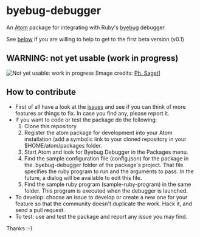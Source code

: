 # byebug-debugger

An [Atom](https://atom.io/) package for integrating with Ruby's [byebug](https://github.com/deivid-rodriguez/byebug) debugger. 

See [below](#how-to-contribute) if you are willing to help to get to the first beta version (v0.1)

## WARNING: not yet usable (work in progress)

![Not yet usable: work in progress](https://upload.wikimedia.org/wikipedia/commons/2/28/Fresque-251-rue-jean-jaures3.jpg)
[Image credits: [Ph. Saget](https://commons.wikimedia.org/wiki/File%3AFresque-251-rue-jean-jaures3.jpg)]


## How to contribute

* First of all have a look at the [issues](https://github.com/izaera/atom-byebug/issues) and see if you can think of more features or things to fix. In case you find any, please report it.
* If you want to code or test the package do the following:
  1. Clone this repository 
  2. Register the atom package for development into your Atom installation (add a symbolic link to your cloned repository in your $HOME/atom/packages folder.
  3. Start Atom and look for Byebug Debugger in the Packages menu.
  4. Find the sample configuration file (config.json) for the package in the .byebug-debugger folder of the package's project. That file specifies the ruby program to run and the arguments to pass. In the future, a dialog will be available to edit this file.
  5. Find the sample ruby program (sample-ruby-program) in the same folder. This program is executed when the debugger is launched.
* To develop: choose an issue to develop or create a new one for your feature so that the community doesn't duplicate the work. Hack it, and send a pull request.
* To test: use and test the package and report any issue you may find.
 
Thanks :-)
